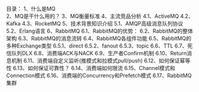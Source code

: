 目录：
1、什么是MQ  
2、MQ是干什么用的？
3、MQ衡量标准
4、主流竞品分析
    4.1、ActiveMQ
    4.2、Kafka
    4.3、RocketMQ
5、技术背景知识介绍
    5.1、AMQP高级消息队列协议
    5.2、Erlang语言
6、RabbitMQ
    6.1、RabbitMQ的优势：
    6.2、RabbitMQ的整体架构
    6.3、RabbitMQ的消息流转
    6.4、RabbitMQ各组件功能
    6.5、RabbitMQ的多种Exchange类型
          6.5.1、direct
          6.5.2、fanout
          6.5.3、topic
    6.6、TTL
    6.7、死信队列DLX
    6.8、消费端ACK与NACK
    6.9、生产者Confirm机制
    6.10、Return消息机制
    6.11、消费端自定义监听(推模式和拉模式pull/push)
    6.12、如何保证幂等性
    6.13、如何保证可靠性？
    6.14、消费端如何限流
    6.15、Channel模式和Connection模式
    6.16、消费端的Concurrency和Prefetch模式
    6.17、RabbitMQ集群
